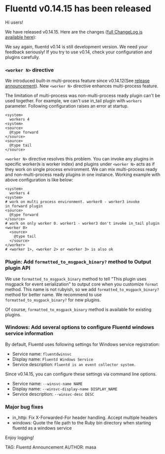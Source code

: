 # Fluentd v0.14.15 has been released

Hi users!

We have released v0.14.15. Here are the changes ([full ChangeLog is available here](https://github.com/fluent/fluentd/blob/master/CHANGELOG.md)):

We say again, fluentd v0.14 is still development version. We need your feedback seriously!
If you try to use v0.14, check your configuration and plugins carefully.

### `<worker N>` directive

We introduced built-in multi-process feature since v0.14.12(See [release announcement](http://www.fluentd.org/blog/fluentd-v0.14.12-has-been-released)). New `<worker N>` directive enhances multi-process feature.

The limitation of multi-process was non-multi-process ready plugin can't be used together.
For example, we can't use in_tail plugin with `workers` parameter. Following configuration raises an error at startup.

    <system>
      workers 4
    <system>
    <source>
      @type forward
    </source>
    <source>
      @type tail
    </source>

`<worker N>` directive resolves this problem. You can invoke any plugins in specific worker(`N` is worker index)
and plugins under `<worker N>` acts as if they work on single process environment.
We can mix multi-process ready and non-multi-process ready plugins in one instance.
Working example with above configuration is like below:

    <system>
      workers 4
    <system>
    # work on multi process environment. worker0 - worker3 invoke in_forward plugin
    <source>
      @type forward
    </source>
    # work on only worker 0. worker1 - worker3 don't invoke in_tail plugin
    <worker 0>
      <source>
        @type tail
      </source>
    </worker>
    # <worker 1>, <worker 2> or <worker 3> is also ok

### Plugin: Add `formatted_to_msgpack_binary?` method to Output plugin API

We use `formatted_to_msgpack_binary` method to tell "This plugin uses msgpack for event serialization" to output core
when you customize `format` method.
This name is not rubyish, so we add `formatted_to_msgpack_binary?` method for better name.
We recommend to use `formatted_to_msgpack_binary?` for new plugins.

Of course, `formatted_to_msgpack_binary` method is available for existing plugins.

### Windows: Add several options to configure Fluentd windows service information

By default, Fluentd uses following settings for Windows service registration:

* Service name: `fluentdwinsvc`
* Display name: `Fluentd Windows Service`
* Service description: `Fluentd is an event collector system.`

Since v0.14.15, you can configure these settings via command line options.

* Service name: `--winsvc-name NAME`
* Display name: `--winsvc-display-name DISPLAY_NAME`
* Service description: `--winsvc-desc DESC`

### Major bug fixes

* in_http: Fix X-Forwarded-For header handling. Accept multiple headers
* windows: Quote the file path to the Ruby bin directory when starting fluentd as a windows service

Enjoy logging!


TAG: Fluentd Announcement
AUTHOR: masa
